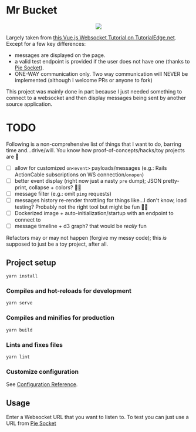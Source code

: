 # Mr Bucket

<p align="center">
  <a href="https://www.youtube.com/watch?v=D_Bbf7hX5I0">
    <img src="https://img.youtube.com/vi/D_Bbf7hX5I0/0.jpg"/>
  </a>
</p>

Largely taken from [this Vue.js Websocket Tutorial on TutorialEdge.net](https://tutorialedge.net/javascript/vuejs/vuejs-websocket-tutorial/). Except for a few key differences:

- messages are displayed on the page.
- a valid test endpoint is provided if the user does not have one (thanks to [Pie Socket](https://www.piesocket.com/websocket-tester)).
- ONE-WAY communication only. Two way communication will NEVER be implemented (although I welcome PRs or anyone to fork)

This project was mainly done in part because I just needed something to connect to a websocket and then display messages being sent by another source application.

# TODO

Following is a non-comprehensive list of things that I want to do, barring time and...drive/will. You know how proof-of-concepts/hacks/toy projects are 🥲

- [ ] allow for customized `on<event>` payloads/messages (e.g.: Rails ActionCable subscriptions on WS connection/`onopen`)
- [ ] better event display (right now just a nasty `pre` dump); JSON pretty-print, collapse + colors? 🤷‍♂️ 
- [ ] message filter (e.g.: omit `ping` requests)
- [ ] messages history re-render throttling for things like...I don't know, load testing? Probably not the right tool but might be fun 🤷‍♂️
- [ ] Dockerized image + auto-initialization/startup with an endpoint to connect to
- [ ] message timeline + d3 graph? that would be _really_ fun

Refactors may or may not happen (forgive my messy code); this _is_ supposed to just be a toy project, after all.

## Project setup
```
yarn install
```

### Compiles and hot-reloads for development
```
yarn serve
```

### Compiles and minifies for production
```
yarn build
```

### Lints and fixes files
```
yarn lint
```

### Customize configuration
See [Configuration Reference](https://cli.vuejs.org/config/).

## Usage

Enter a Websocket URL that you want to listen to. To test you can just use a URL from [Pie Socket](https://www.piesocket.com/websocket-tester)
